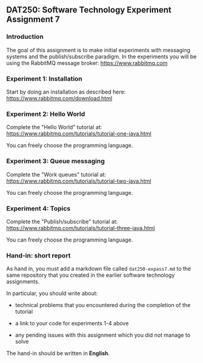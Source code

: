 ## DAT250: Software Technology Experiment Assignment 7

### Introduction

The goal of this assignment is to make initial experiments with messaging systems and the publish/subscribe paradigm. In the experiments you will be using the RabbitMQ message broker: https://www.rabbitmq.com

### Experiment 1: Installation

Start by doing an installation as described here: https://www.rabbitmq.com/download.html

### Experiment 2: Hello World

Complete the "Hello World" tutorial at: https://www.rabbitmq.com/tutorials/tutorial-one-java.html

You can freely choose the programming language.

### Experiment 3: Queue messaging

Complete the "Work queues" tutorial at: https://www.rabbitmq.com/tutorials/tutorial-two-java.html

You can freely choose the programming language.

### Experiment 4: Topics

Complete the "Publish/subscribe" tutorial at: https://www.rabbitmq.com/tutorials/tutorial-three-java.html

You can freely choose the programming language.

### Hand-in: short report

As hand in, you must add a markdown file called `dat250-expass7.md` to the same repository that you created in the earlier software technology assignments.

In particular, you should write about:

- technical problems that you encountered during the completion of the tutorial

- a link to your code for experiments 1-4 above

- any pending issues with this assignment which you did not manage to solve

The hand-in should be written in **English**.

